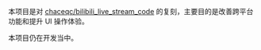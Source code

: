 本项目是对 [chaceqc/bilibili_live_stream_code](https://github.com/chaceqc/bilibili_live_stream_code) 的复刻，主要目的是改善跨平台功能和提升 UI 操作体验。

本项目仍在开发当中。
